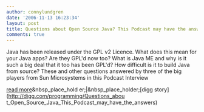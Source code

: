 ```yaml
---
author: connylundgren
date: '2006-11-13 16:23:34'
layout: post
title: Questions about Open Source Java? This Podcast may have the answers!
comments: true
---
```


Java has been released under the GPL v2 Licence. What does this mean for your
Java apps? Are they GPL'd now too? What is Java ME and why is it such a big
deal that it too has been GPL'd? How difficult is it to build Java from
source? These and other questions answered by three of the big players from
Sun Microsystems in this Podcast Interview

  
[read more](http://www.javaposse.com/index.php?post_id=151153)&nbsp_place_hold
er;|&nbsp_place_holder;[digg story](http://digg.com/programming/Questions_abou
t_Open_Source_Java_This_Podcast_may_have_the_answers)

